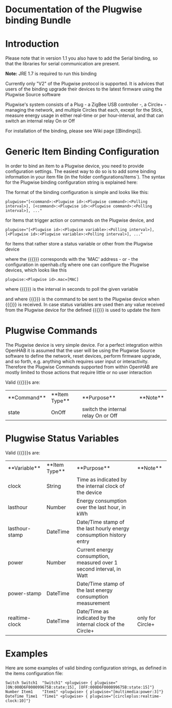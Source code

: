 # Documentation of the Plugwise binding Bundle

# Introduction

Please note that in version 1.1 you also have to add the Serial binding, so that the libraries for serial communication are present.

**Note:** JRE 1.7 is required to run this binding

Currently only "V2" of the Plugwise protocol is supported. It is advices that users of the binding upgrade their devices to the latest firmware using the Plugwise Source software

Plugwise's system consists of a Plug - a ZigBee USB controller -, a Circle+ - managing the network, and multiple Circles that each, except for the Stick, measure energy usage in either real-time or per hour-interval, and that can switch an internal relay On or Off

For installation of the binding, please see Wiki page [[Bindings]].

# Generic Item Binding Configuration

In order to bind an item to a Plugwise device, you need to provide configuration settings. The easiest way to do so is to add some binding information in your item file (in the folder configurations/items`). The syntax for the Plugwise binding configuration string is explained here:

The format of the binding configuration is simple and looks like this:

    plugwise="[<command>:<Plugwise id>:<Plugwise command>:<Polling interval>], [<command>:<Plugwise id>:<Plugwise command>:<Polling interval>], ..."

for Items that trigger action or commands on the Plugwise device, and

    plugwise="[<Plugwise id>:<Plugwise variable>:<Polling interval>], [<Plugwise id>:<Plugwise variable>:<Polling interval>], ..."

for Items that rather store a status variable or other from the Plugwise device

where the {{{<Plugwise id>}}} corresponds with the 'MAC' address  - or - the configuration in openhab.cfg where one can configure the Plugwise devices, which looks like this

    plugwise:<Plugwise id>.mac=[MAC]

where {{{<Polling Interval>}}} is the interval in seconds to poll the given variable

and where {{{<Plugwise command>}}} is the command to be sent to the Plugwise device when {{{<command>}}} is received. In case status variables are used then any value received from the Plugwise device for the defined {{{<Plugwise variable>}}} is used to update the Item

# Plugwise Commands

The Plugwise device is very simple device. For a perfect integration within OpenHAB it is assumed that the user will be using the Plugwise Source software to define the network, reset devices, perform firmware upgrade, and so forth, e.g. anything which requires user input or interactivity. Therefore the Plugwise Commands supported from within OpenHAB are mostly limited to those actions that require little or no user interaction

Valid {{{<Plugwise command>}}}s are:

<table>
  <tr><td>**Command**</td><td>**Item Type**</td><td>**Purpose**</td><td>**Note**</td></tr>
  <tr><td>state</td><td>OnOff</td><td>switch the internal relay On or Off</td><td></td></tr>
</table>

# Plugwise Status Variables

Valid {{{<Plugwise variable>}}}s are:

<table>
  <tr><td>**Variable**</td><td>**Item Type**</td><td>**Purpose**</td><td>**Note**</td></tr>
  <tr><td>clock</td><td>String</td><td>Time as indicated by the internal clock of the device</td><td></td></tr>
  <tr><td>lasthour</td><td>Number</td><td>Energy consumption over the last hour, in kWh</td><td></td></tr>
  <tr><td>lasthour-stamp</td><td>DateTime</td><td>Date/Time stamp of the last hourly energy consumption history entry</td><td></td></tr>
  <tr><td>power</td><td>Number</td><td>Current energy consumption, measured over 1 second interval, in Watt</td><td></td></tr>
  <tr><td>power-stamp</td><td>DateTime</td><td>Date/Time stamp of the last energy consumption measurement</td><td></td></tr>
  <tr><td>realtime-clock</td><td>DateTime</td><td>Date/Time as indicated by the internal clock of the Circle+</td><td>only for Circle+</td></tr>
</table>

# Examples

Here are some examples of valid binding configuration strings, as defined in the items configuration file:

    Switch Switch1	"Switch1" <plugwise> { plugwise="[ON:000D6F000099675B:state:15], [OFF:000D6F000099675B:state:15]"}
    Number Item1	"Item1" <plugwise> { plugwise="[multimedia:power:3]"}
    DateTime Time1  "Time1" <plugwise> { plugwise="[circleplus:realtime-clock:10]"}
